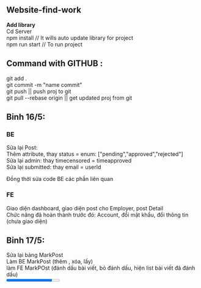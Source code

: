 
## Website-find-work
<b>Add library</b> <br>
Cd Server <br>
npm install // It wills auto update library for project <br>
npm run start // To run project
## Command with GITHUB :<br>
git add . <br>
git commit -m "name commit"<br>
git push || push proj to git <br> 
git pull --rebase origin || get updated proj from git


<h2>Binh 16/5:</h2>
<h3>BE</h3>
Sửa lại Post: <br> 
Thêm attribute, thay status = enum: ["pending","approved","rejected"]  <br> 
Sửa lại admin: thay timecensored = timeapproved <br> 
Sửa lại submitted: thay email = userId <br> 

Đồng thời sửa code BE các phần liên quan <br> 

<h3>FE</h3>
Giao diện dashboard, giao diện post cho Employer, post Detail <br> 
Chức năng đã hoàn thành trước đó: Account, đổi mật khẩu, đổi thông tin (chưa giao diện) <br> 

<h2>Binh 17/5:</h2>
Sửa lại bảng MarkPost <br>
Làm BE MarkPost (thêm , xóa, lấy)<br>
làm FE MarkPOst (đánh dấu bài viết, bỏ đánh dấu, hiện list bài viết đã đánh dấu)<br>
    <progress max="100" value="85"></progress>
